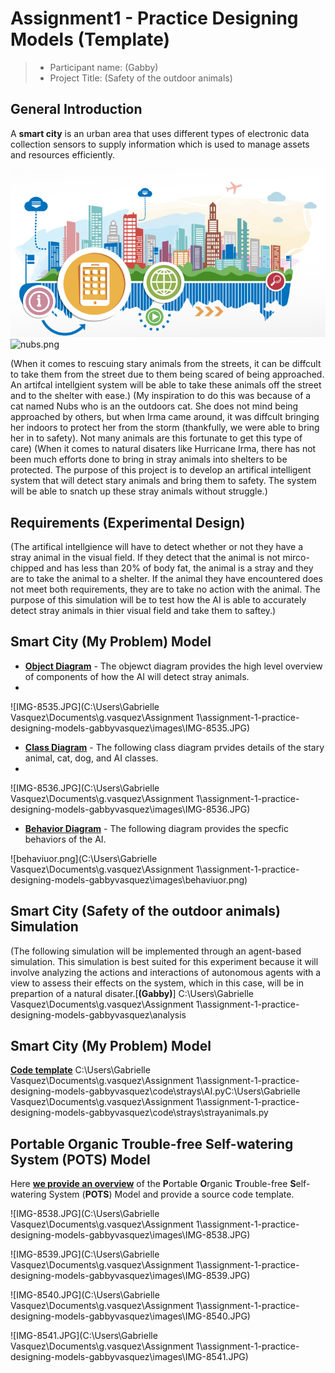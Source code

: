 # Assignment1 - Practice Designing Models (Template)


> * Participant name: (Gabby)
> * Project Title: (Safety of the outdoor animals)

## General Introduction

A **smart city** is an urban area that uses different types of electronic data collection sensors to supply information which is used to manage assets and resources efficiently.

![Image of Smart City](images/smartcity.png)
![nubs.png](.\images\nubs.png)


(When it comes to rescuing stary animals from the streets, it can be diffcult to take them from the street due to them being scared of being approached. An artifcal intellgient system will be able to take these animals off the street and to the shelter with ease.)
(My inspiration to do this was because of a cat named Nubs who is an the outdoors cat. She does not mind being approached by others, but when Irma came around, it was diffcult bringing her indoors to protect her from the storm (thankfully, we were able to bring her in to safety). Not many animals are this fortunate to get this type of care)
(When it comes to natural disaters like Hurricane Irma, there has not been much efforts done to bring in stray animals into shelters to be protected. The purpose of this project is to develop an artifical intelligent system that will detect stary animals and bring them to safety. The system will be able to snatch up these stray animals without struggle.)

## Requirements (Experimental Design)

(The artifical intellgience will have to detect whether or not they have a stray animal in the visual field. If they detect that the animal is not mirco-chipped and has less than 20% of body fat, the animal is a stray and they are to take the animal to a shelter. If the animal they have encountered does not meet both requirements, they are to take no action with the animal. The purpose of this simulation will be to test how the AI is able to accurately detect stray animals in thier visual field and take them to saftey.)

## Smart City (My Problem) Model


* [**Object Diagram**](model/object_diagram.md) - The objewct diagram provides the high level overview of components of how the AI will detect stray animals. 
* 
![IMG-8535.JPG](C:\Users\Gabrielle Vasquez\Documents\g.vasquez\Assignment 1\assignment-1-practice-designing-models-gabbyvasquez\images\IMG-8535.JPG)

* [**Class Diagram**](model/class_diagram.md) - The following class diagram prvides details of the stary animal, cat, dog, and AI classes.
* 
![IMG-8536.JPG](C:\Users\Gabrielle Vasquez\Documents\g.vasquez\Assignment 1\assignment-1-practice-designing-models-gabbyvasquez\images\IMG-8536.JPG)

* [**Behavior Diagram**](model/behavior_diagram.md) - The following diagram provides the specfic behaviors of the AI.

![behaviuor.png](C:\Users\Gabrielle Vasquez\Documents\g.vasquez\Assignment 1\assignment-1-practice-designing-models-gabbyvasquez\images\behaviuor.png)


## Smart City (Safety of the outdoor animals) Simulation

(The following simulation will be implemented through an agent-based simulation. This simulation is best suited for this experiment because it will involve analyzing the actions and interactions of autonomous agents with a view to assess their effects on the system, which in this case, will be in prepartion of a natural disater.[**(Gabby)**] C:\Users\Gabrielle Vasquez\Documents\g.vasquez\Assignment 1\assignment-1-practice-designing-models-gabbyvasquez\analysis


## Smart City (My Problem) Model
[**Code template**](code/README.md) 
C:\Users\Gabrielle Vasquez\Documents\g.vasquez\Assignment 1\assignment-1-practice-designing-models-gabbyvasquez\code\strays\AI.pyC:\Users\Gabrielle Vasquez\Documents\g.vasquez\Assignment 1\assignment-1-practice-designing-models-gabbyvasquez\code\strays\strayanimals.py

## **P**ortable **O**rganic **T**rouble-free **S**elf-watering System (**POTS**) Model
Here [**we provide an overview**](code/POTS_system/README.md) of the **P**ortable **O**rganic **T**rouble-free **S**elf-watering System (**POTS**) Model and provide a source code template.

![IMG-8538.JPG](C:\Users\Gabrielle Vasquez\Documents\g.vasquez\Assignment 1\assignment-1-practice-designing-models-gabbyvasquez\images\IMG-8538.JPG)

![IMG-8539.JPG](C:\Users\Gabrielle Vasquez\Documents\g.vasquez\Assignment 1\assignment-1-practice-designing-models-gabbyvasquez\images\IMG-8539.JPG)

![IMG-8540.JPG](C:\Users\Gabrielle Vasquez\Documents\g.vasquez\Assignment 1\assignment-1-practice-designing-models-gabbyvasquez\images\IMG-8540.JPG)


![IMG-8541.JPG](C:\Users\Gabrielle Vasquez\Documents\g.vasquez\Assignment 1\assignment-1-practice-designing-models-gabbyvasquez\images\IMG-8541.JPG)


